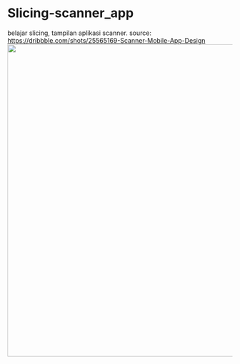 # Slicing-scanner_app
belajar slicing, tampilan aplikasi scanner. source: 
https://dribbble.com/shots/25565169-Scanner-Mobile-App-Design
<img src="https://cdn.dribbble.com/userupload/20221965/file/original-d6cd74f25eca8f9bf59489814c96b145.png?resize=752x&vertical=center" width="700">
